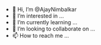 - 👋 Hi, I’m @AjayNimbalkar
- 👀 I’m interested in ...
- 🌱 I’m currently learning ...
- 💞️ I’m looking to collaborate on ...
- 📫 How to reach me ...

<!---
AjayNimbalkar/AjayNimbalkar is a ✨ special ✨ repository because its `README.md` (this file) appears on your GitHub profile.
You can click the Preview link to take a look at your changes.
--->
